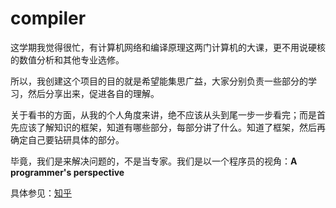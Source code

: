 # compiler

这学期我觉得很忙，有计算机网络和编译原理这两门计算机的大课，更不用说硬核的数值分析和其他专业选修。

所以，我创建这个项目的目的就是希望能集思广益，大家分别负责一些部分的学习，然后分享出来，促进各自的理解。

关于看书的方面，从我的个人角度来讲，绝不应该从头到尾一步一步看完；而是首先应该了解知识的框架，知道有哪些部分，每部分讲了什么。知道了框架，然后再确定自己要钻研具体的部分。

毕竟，我们是来解决问题的，不是当专家。我们是以一个程序员的视角：**A programmer's perspective**

具体参见：[知乎](https://www.zhihu.com/question/22608820/answer/21968467)
